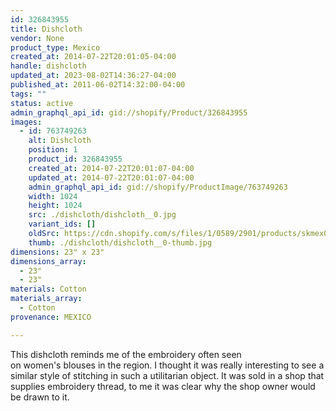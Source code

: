 ```yaml
---
id: 326843955
title: Dishcloth
vendor: None
product_type: Mexico
created_at: 2014-07-22T20:01:05-04:00
handle: dishcloth
updated_at: 2023-08-02T14:36:27-04:00
published_at: 2011-06-02T14:32:00-04:00
tags: ""
status: active
admin_graphql_api_id: gid://shopify/Product/326843955
images:
  - id: 763749263
    alt: Dishcloth
    position: 1
    product_id: 326843955
    created_at: 2014-07-22T20:01:07-04:00
    updated_at: 2014-07-22T20:01:07-04:00
    admin_graphql_api_id: gid://shopify/ProductImage/763749263
    width: 1024
    height: 1024
    src: ./dishcloth/dishcloth__0.jpg
    variant_ids: []
    oldSrc: https://cdn.shopify.com/s/files/1/0589/2901/products/skmex0092.tif.jpeg?v=1406073667
    thumb: ./dishcloth/dishcloth__0-thumb.jpg
dimensions: 23" x 23"
dimensions_array:
  - 23"
  - 23"
materials: Cotton
materials_array:
  - Cotton
provenance: MEXICO

---
```


This dishcloth reminds me of the embroidery often seen on women's blouses in the region. I thought it was really interesting to see a similar style of stitching in such a utilitarian object. It was sold in a shop that supplies embroidery thread, to me it was clear why the shop owner would be drawn to it.